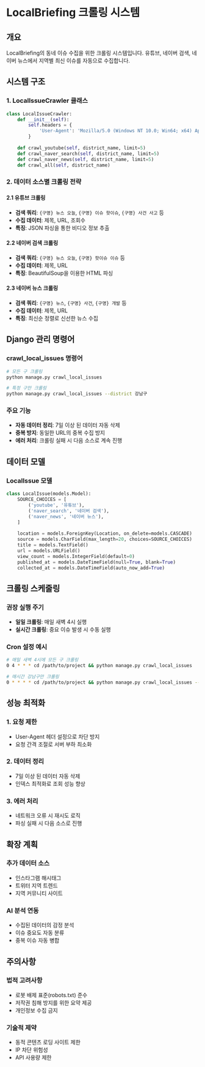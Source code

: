 # LocalBriefing 크롤링 시스템

## 개요

LocalBriefing의 동네 이슈 수집을 위한 크롤링 시스템입니다. 유튜브, 네이버 검색, 네이버 뉴스에서 지역별 최신 이슈를 자동으로 수집합니다.

## 시스템 구조

### 1. LocalIssueCrawler 클래스

```python
class LocalIssueCrawler:
    def __init__(self):
        self.headers = {
            'User-Agent': 'Mozilla/5.0 (Windows NT 10.0; Win64; x64) AppleWebKit/537.36'
        }
    
    def crawl_youtube(self, district_name, limit=5)
    def crawl_naver_search(self, district_name, limit=5)
    def crawl_naver_news(self, district_name, limit=5)
    def crawl_all(self, district_name)
```

### 2. 데이터 소스별 크롤링 전략

#### 2.1 유튜브 크롤링
- **검색 쿼리**: `{구명} 뉴스 오늘`, `{구명} 이슈 핫이슈`, `{구명} 사건 사고` 등
- **수집 데이터**: 제목, URL, 조회수
- **특징**: JSON 파싱을 통한 비디오 정보 추출

#### 2.2 네이버 검색 크롤링
- **검색 쿼리**: `{구명} 뉴스 오늘`, `{구명} 핫이슈 이슈` 등
- **수집 데이터**: 제목, URL
- **특징**: BeautifulSoup을 이용한 HTML 파싱

#### 2.3 네이버 뉴스 크롤링
- **검색 쿼리**: `{구명} 뉴스`, `{구명} 사건`, `{구명} 개발` 등
- **수집 데이터**: 제목, URL
- **특징**: 최신순 정렬로 신선한 뉴스 수집

## Django 관리 명령어

### crawl_local_issues 명령어

```bash
# 모든 구 크롤링
python manage.py crawl_local_issues

# 특정 구만 크롤링
python manage.py crawl_local_issues --district 강남구
```

### 주요 기능
- **자동 데이터 정리**: 7일 이상 된 데이터 자동 삭제
- **중복 방지**: 동일한 URL의 중복 수집 방지
- **에러 처리**: 크롤링 실패 시 다음 소스로 계속 진행

## 데이터 모델

### LocalIssue 모델

```python
class LocalIssue(models.Model):
    SOURCE_CHOICES = [
        ('youtube', '유튜브'),
        ('naver_search', '네이버 검색'),
        ('naver_news', '네이버 뉴스'),
    ]
    
    location = models.ForeignKey(Location, on_delete=models.CASCADE)
    source = models.CharField(max_length=20, choices=SOURCE_CHOICES)
    title = models.TextField()
    url = models.URLField()
    view_count = models.IntegerField(default=0)
    published_at = models.DateTimeField(null=True, blank=True)
    collected_at = models.DateTimeField(auto_now_add=True)
```

## 크롤링 스케줄링

### 권장 실행 주기
- **일일 크롤링**: 매일 새벽 4시 실행
- **실시간 크롤링**: 중요 이슈 발생 시 수동 실행

### Cron 설정 예시
```bash
# 매일 새벽 4시에 모든 구 크롤링
0 4 * * * cd /path/to/project && python manage.py crawl_local_issues

# 매시간 강남구만 크롤링
0 * * * * cd /path/to/project && python manage.py crawl_local_issues --district 강남구
```

## 성능 최적화

### 1. 요청 제한
- User-Agent 헤더 설정으로 차단 방지
- 요청 간격 조절로 서버 부하 최소화

### 2. 데이터 정리
- 7일 이상 된 데이터 자동 삭제
- 인덱스 최적화로 조회 성능 향상

### 3. 에러 처리
- 네트워크 오류 시 재시도 로직
- 파싱 실패 시 다음 소스로 진행

## 확장 계획

### 추가 데이터 소스
- 인스타그램 해시태그
- 트위터 지역 트렌드
- 지역 커뮤니티 사이트

### AI 분석 연동
- 수집된 데이터의 감정 분석
- 이슈 중요도 자동 분류
- 중복 이슈 자동 병합

## 주의사항

### 법적 고려사항
- 로봇 배제 표준(robots.txt) 준수
- 저작권 침해 방지를 위한 요약 제공
- 개인정보 수집 금지

### 기술적 제약
- 동적 콘텐츠 로딩 사이트 제한
- IP 차단 위험성
- API 사용량 제한
